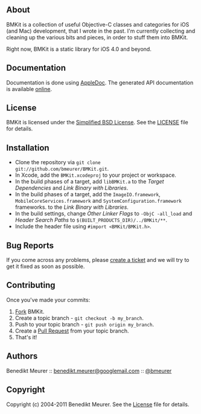 ## About

BMKit is a collection of useful Objective-C classes and categories for iOS (and Mac) development, that I wrote in the past. I'm currently collecting and cleaning up the various bits and pieces, in order to stuff them into BMKit.

Right now, BMKit is a static library for iOS 4.0 and beyond.


## Documentation

Documentation is done using [AppleDoc](http://github.com/tomaz/appledoc). The generated API documentation is available [online](http://bmeurer.github.com/BMKit/).


## License

BMKit is licensed under the [Simplified BSD License](http://en.wikipedia.org/wiki/BSD_license).
See the [LICENSE](http://github.com/bmeurer/BMKit/raw/master/LICENSE) file for details.


## Installation

* Clone the repository via `git clone git://github.com/bmeurer/BMKit.git`.
* In Xcode, add the `BMKit.xcodeproj` to your project or workspace.
* In the build phases of a target, add `libBMKit.a` to the _Target Dependencies_ and _Link Binary with Libraries_.
* In the build phases of a target, add the `ImageIO.framework`, `MobileCoreServices.framework` and `SystemConfiguration.framework` frameworks. to the _Link Binary with Libraries_.
* In the build settings, change _Other Linker Flags_ to `-ObjC -all_load` and _Header Search Paths_ to `$(BUILT_PRODUCTS_DIR)/../BMKit/**`.
* Include the header file using `#import <BMKit/BMKit.h>`.


## Bug Reports

If you come across any problems, please [create a ticket](http://github.com/bmeurer/BMKit/issues) and we will try to get it fixed as soon as possible.


## Contributing

Once you've made your commits:

1. [Fork](http://help.github.com/fork-a-repo/ "Fork a repo") BMKit.
2. Create a topic branch - `git checkout -b my_branch`.
3. Push to your topic branch - `git push origin my_branch`.
4. Create a [Pull Request](http://help.github.com/pull-requests/ "Send pull requests") from your topic branch.
5. That's it!


## Authors

Benedikt Meurer :: benedikt.meurer@googlemail.com :: [@bmeurer](http://twitter.com/bmeurer)


## Copyright

Copyright (c) 2004-2011 Benedikt Meurer. See the [License](http://github.com/bmeurer/BMKit/raw/master/LICENSE) file for details.

